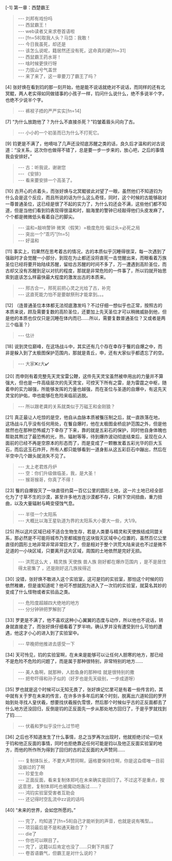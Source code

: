 
[-1] 第一章：西楚霸王
>--- 刘邦有戏份吗<br>
>--- 西鼠霸王！<br>
>--- web读者又来求卷首语啦<br>
>--- [fn=58]取我人头？马岱：我敢！<br>
>--- 今日我虽死，却还是<br>
>--- 该怎么说呢，籍居然还没有死，这命真的硬[fn=31]<br>
>--- 西鼠霸王药水哥！<br>
>--- 啥时候更侠行呀<br>
>--- 力拔山兮气盖世<br>
>--- 来了来了，这一章要刀了霸王了吗？<br>

[4] 张好焕在看到钧的那一刻开始，他是能不说话就绝对不说话，而同样的还有北冥鲲，两人老实得如同做错事的小孩子一样，钧问什么说什么，绝不多说半个字，也绝不少说半个字。
>--- 裤衩子捂的严严实实[fn=14]<br>

[7] “为什么放跑他了？为什么不直接杀死？”钧皱着眉头问向了古。
>--- 小小的一个初圣而已为什么不打死它。<br>

[9] 钧更是不满了，他嘀咕了几声还没彻底苏醒之类的话，良久后才温和的对古说道：“没关系，这次你也做得不错了，总是要一步一步来的，放心吧，之后的事情我会安排好。”
>--- 古：听我说，谢谢您<br>
>--- 《安排》<br>
>--- 看来要安排一个高圣了。<br>

[10] 古开心的点着头，而张好焕与北冥鲲彼此对望了一眼，虽然他们不知道钧为什么会是这个反应，而且所说的话为什么这么奇怪，同时，这个时候的古能够敌对一尊普通圣位，这已经是很了不起的实力了，为什么钧还会不满，这些他们都不知道，但是当他们看到钧表现得很温和时，脑海里的警钟已经敲得他们头皮发麻了，个个都是微微低头看着自己的脚尖。
>--- 温和=敲响警钟
微笑（假笑）=极度危险
偏过头=必死之局<br>
>--- 突出一个“乖巧”[fn=5]<br>
>--- 好温和<br>

[11] 事实上，钧果然在思考着古的情况，古的本质似乎沉睡得很深，每一次遇到了强敌时才会觉醒一小部分，到现在为止都还没将直死一击觉醒出来，而眼看着万族圣位已经将要开始陆续苏醒，留给古苏醒的时间不多了，万一遭遇到高阶圣位，而古却又没有苏醒到足以对抗的程度，那就是非常危险的一件事了，所以钧就开始思索到底该怎么样最快最大程度的激发出古的本质来。
>--- 邢古合一，邢死前把心灵之光给了古，补完<br>
>--- 这直死能力怕不是要献祭刑才能拿到。。。<br>

[12] （连普通圣位本体都无法彻底激发吗？不过仔细一想似乎也正常，按照古的本质来说，顾及需要复数的高阶圣位，还要加上先天圣位才可以稍微威胁到他，但是他的本质也仅仅只是沉睡在体内而已……所以，需要复数普通圣位？又或者是两三个临圣？）
>--- 估计<br>

[18] 说到灵位巅峰，在这场战斗中，其实还有几个存在幸存于餮的自爆之中，而非是躲入到了太极图保护范围内，那就是青丘，申，还有大家似乎都遗忘了的空。
>--- 大家❌z大✔️<br>

[20] 而申则有着完整先天灵宝雷公鞭，这件先天灵宝虽然被申用出的力量并不算强大，但也是一件高级层次的先天灵宝，可控天下所有之雷，是为雷霆之中枢，随着申的实力越强，所能够发挥的力量也越强，而在圣位与圣道的自爆中，有这先天灵宝的护佑，申也能够在危险来临前逃脱。
>--- 所以跟老龚的关系就类似于万磁王和金刚狼？<br>

[21] 真正最让人吃惊的是空，他自从血脉本质被餮压制之后，就一直跌落在地，这场战斗几乎没有任何用处，在餮自爆时，他在太极图金桥庇护范围之外，但是他居然也在那种恐怖威力下幸存了下来，靠的就是五彩石的保护，同时他自身体魄也帮助其熬过了最恐怖的光，热，辐射等等，待到爆炸波动彻底结束后，呈现在众人面前的已经不再是空原本的形态而了，而是变成了一颗散发着五彩光华的巨大玉石，而后这玉石炸开，所有人都只能够看到一道身影从这五彩巨石中蹦出，然后在半空中几个跟头就消失不见了。
>--- 太上老君炼丹炉<br>
>--- 空：你们升级做临圣，我，是大圣！<br>
>--- 猴哥猴哥，你真了不得！<br>

[23] 餮的自爆毁灭了一块直径约莫一百亿公里的圆形土地，这一片土地已经全部化为了寸草不生的沙漠，甚至许多地方连沙漠都不存，只剩下空间扭曲，重力扭曲，以及大量辐射与畸变侵蚀气息。
>--- 半径一个太阳系<br>
>--- 大概比以海王星轨道为界的太阳系大小要大一些，大1/9。<br>

[25] 所以这片区域已经不适合生物生存，若是人类要与精灵和天使族结成同盟关系，那必然是不可能将城市乃至都城放在这块毁灭区域中心位置的，虽然百亿公里直径的圆形土地非常非常非常巨大了，但是相对于整个洪荒大陆来说也不过是微不足道的一小块区域，只要离开这片区域，周围的土地依然是完好无损。
>--- 洪荒这么大 ，精灵族  天使族 兽人族 刚好都在爆炸范围内  ，是不是居住得太密集了  ，还是刚好这几族挨得近<br>

[30] 没错，张好焕不敢进入这个实验室，这可是钧的实验室，那怕这个时候的钧依然稚嫩，但是谁知道呢？他可不想就因为进入了一次钧的实验室，就莫名其妙的变成了什么怪物或者实验品之类。
>--- 危险度超越四大绝地的地方<br>
>--- 分分钟钟把罗解剖了<br>

[33] 罗更是不满了，他不喜欢这种小心翼翼的态度与动作，所以他也不说话，转身就直接走了，而张好焕仔细看着了罗半响，确认罗并没有遭受到什么可怕的遭遇，他这才小心的进入到了实验室中。
>--- 早晚把他推进去感受一下<br>

[34] 天可怜见，钧的实验室啊，在未来是能够可以让任何人胆寒的地方，那已经不是危险不危险的问题了，而是属于那种很特别，非常特别的地方……
>--- 美人鱼啊，就那种，人脸鱼身的那种哇 就是很特别的撒<br>
>--- 把夸吓得和孙子似的（好歹也是先天级别，一步成道呀）<br>

[35] 罗也就是这个时候可以无知无畏了，张好焕记忆里可是有着一些传言的，其中就有关于罗在未来的传言，在许多许多年后的某个时刻，脱离出六道轮回的罗开始到处寻找人皇伏羲，想要找伏羲报仇雪恨，然后那个时候似乎古的正反面都去了什么地方还没回归，反倒是钧的正反面先一步从那处地方回归了，于是乎罗就找到了钧……
>--- 伏羲和罗似乎没什么过节吧<br>

[36] 之后也不知道发生了什么事情，总之当罗再次出现时，他就拒绝讨论一切关于钧和他正反面的事情，同时也拒绝靠近任何可能是钧以及他正反面实验室的地方，而他的所作所为得到了回归的古的正反面的大声赞同……
>--- 复制体队长，不要大声赞同啊，逼格要保持住啊，你是这旮瘩唯一目前没崩过的了啊<br>
>--- 珍爱生命<br>
>--- 正面反面，看来复制体郑吒在未来确实是回归了。不过这不是重点，按这意思，复制体郑吒也被魔动炮轰过……？<br>
>--- 鸿钧实验室受害者互助会<br>
>--- 还记得时空乱流中zz说的话吗<br>

[40] “未来的世界，会如您所愿的。”
>--- 完了，均知道了[fn=58]自己才能听到的声音，也就是说有嘴型。。<br>
>--- 项羽最后是不是和通天融合了？<br>
>--- die了<br>
>--- 你也可以暝目了。<br>
>--- 完了，这籍以后肯定也没了……只剩下共振了<br>
>--- 卷首语霸气，但霸王是对什么说的？<br>
